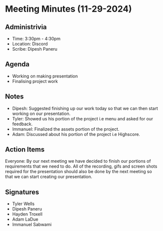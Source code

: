 
# Meeting Minutes (11-29-2024)

## Administrivia
* Time: 3:30pm - 4:30pm
* Location: Discord
* Scribe: Dipesh Paneru

## Agenda
* Working on making presentation
* Finalising project work

## Notes
* Dipesh: Suggested finishing up our work today so that we can then start working on our presentation.
* Tyler: Showed us his portion of the project i.e menu and asked for our feedback.
* Immanuel: Finalized the assets portion of the project.
* Adam: Discussed about his portion of the project i.e Highscore.

## Action Items
Everyone: By our next meeting we have decided to finish our portions of requirements that we need to do. All of the recording, gifs and screen shots required for the presentation should also be done by the next meeting so that we can start creating our presentation.


## Signatures
* Tyler Wells
* Dipesh Paneru
* Hayden Troxell
* Adam LaDue
* Immanuel Sabwami

